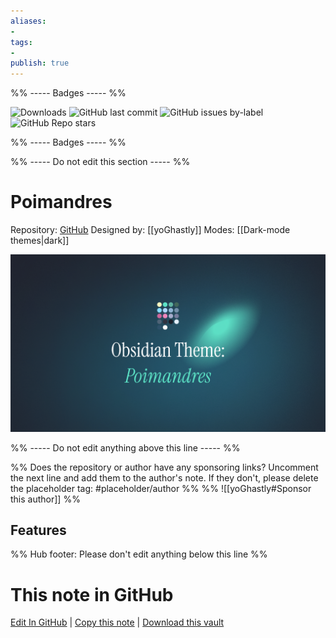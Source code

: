 ```yaml
---
aliases:
- 
tags: 
- 
publish: true
---
```


%% ----- Badges ----- %%

![Downloads](https://img.shields.io/badge/downloads-1935-573E7A?style=for-the-badge&logo=)
![GitHub last commit](https://img.shields.io/github/last-commit/yoGhastly/poimandres-obsidian?color=573E7A&label=last%20update&logo=github&style=for-the-badge)
![GitHub issues by-label](https://img.shields.io/github/issues/yoGhastly/poimandres-obsidian/help%20wanted?color=573E7A&logo=github&style=for-the-badge) 
![GitHub Repo stars](https://img.shields.io/github/stars/yoGhastly/poimandres-obsidian?color=573E7A&logo=github&style=for-the-badge)

%% ----- Badges ----- %%

%% ----- Do not edit this section ----- %%

# Poimandres

Repository: [GitHub](https://github.com/yoGhastly/poimandres-obsidian)
Designed by: [[yoGhastly]]
Modes: [[Dark-mode themes|dark]]



![screenshot](https://github.com/yoGhastly/poimandres-obsidian/raw/HEAD/dark.png)

%% ----- Do not edit anything above this line ----- %% 

%% Does the repository or author have any sponsoring links? Uncomment the next line and add them to the author's note. If they don't, please delete the placeholder tag: #placeholder/author %%
%% ![[yoGhastly#Sponsor this author]] %%


## Features



%% Hub footer: Please don't edit anything below this line %%

# This note in GitHub

<span class="git-footer">[Edit In GitHub](https://github.dev/obsidian-community/obsidian-hub/blob/main/02%20-%20Community%20Expansions/02.05%20All%20Community%20Expansions/Themes/Poimandres.md "git-hub-edit-note") | [Copy this note](https://raw.githubusercontent.com/obsidian-community/obsidian-hub/main/02%20-%20Community%20Expansions/02.05%20All%20Community%20Expansions/Themes/Poimandres.md "git-hub-copy-note") | [Download this vault](https://github.com/obsidian-community/obsidian-hub/archive/refs/heads/main.zip "git-hub-download-vault") </span>
